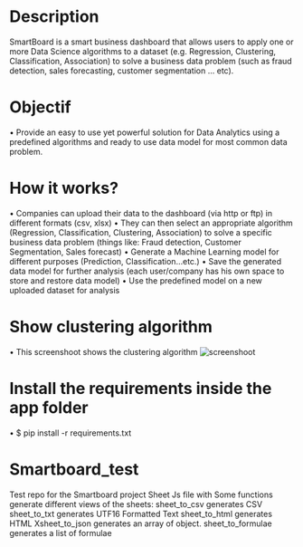 
# Description
SmartBoard is a smart business dashboard that allows users to apply one or more Data Science algorithms to a dataset (e.g. Regression, Clustering, Classification, Association) to solve a business data problem (such as fraud detection, sales forecasting, customer segmentation ... etc).
#	Objectif
•	Provide an easy to use yet powerful solution for Data Analytics using a predefined algorithms and ready to use data model  for most common data problem. 
#	How it works?
•	Companies can upload their data to the dashboard (via http or ftp) in different formats (csv, xlsx)
•	They can then select an appropriate algorithm (Regression, Classification, Clustering, Association) to solve a specific business data problem (things like: Fraud detection, Customer Segmentation, Sales forecast)
•	Generate a Machine Learning model for different purposes (Prediction, Classification…etc.)
•	Save the generated data model for further analysis (each user/company has his own space to store and restore data model)
•	Use the predefined model on a new uploaded dataset for analysis
# Show clustering algorithm
• This screenshoot shows the clustering algorithm 
![screenshoot](./application/clustering.PNG)
# Install the requirements inside the app folder
• $ pip install -r requirements.txt

# Smartboard_test
Test repo for the Smartboard project
Sheet Js file 
with Some functions  generate different views of the sheets:
    sheet_to_csv generates CSV
    sheet_to_txt generates UTF16 Formatted Text
    sheet_to_html generates HTML
    Xsheet_to_json generates an array of object.
    sheet_to_formulae generates a list of formulae

